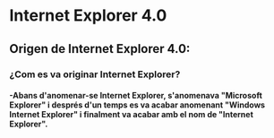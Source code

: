 # Internet Explorer 4.0

## Origen de Internet Explorer 4.0:

### ¿Com es va originar Internet Explorer?
#### -Abans d'anomenar-se Internet Explorer, s'anomenava "Microsoft Explorer" i després d'un temps es va acabar anomenant "Windows Internet Explorer" i finalment va acabar amb el nom de "Internet Explorer".

